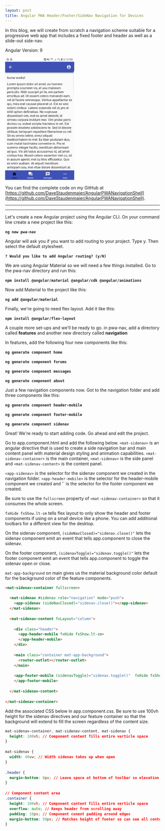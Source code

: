 ```yaml
---
layout: post
title: Angular PWA Header/Footer/SideNav Navigation for Devices
---
```


In this blog, we will create from scratch a navigation scheme suitable for a progressive web app that includes a fixed footer and header as well as a slide-out side-nav.  

Angular Version: 9

<img src="/images/home1.jpg" height="400px">

You can find the complete code on my GitHub at [https://github.com/DaveStaudenmaier/AngularPWANavigationShell](https://github.com/DaveStaudenmaier/AngularPWANavigationShell).

----
****

Let's create a new Angular project using the Angular CLI.   On your command line create a new project like this:

**`ng new pwa-nav`**

Angular will ask you if you want to add routing to your project.  Type y.  Then select the default stylesheet. 

**`? Would you like to add Angular routing? (y/N)`**

We are using Angular Material so we will need a few things installed.  Go to the pwa-nav directory and run this:

**`npm install @angular/material @angular/cdk @angular/animations`**

Now add Material to the project like this: 

**`ng add @angular/material`**

Finally, we're going to need flex layout.  Add it like this:

**`npm install @angular/flex-layout`**

A couple more set-ups and we'll be ready to go.  in pwa-nav, add a directory called **features** and another new directory called **navigation**

In features, add the following four new components like this:

**`ng generate component home`**

**`ng generate component forums`**

**`ng generate component messages`**

**`ng generate component about`**

Just a few navigation components now.  Got to the navigation folder and add three components like this:

**`ng generate component header-mobile`**

**`ng generate component footer-mobile`**

**`ng generate component sidenav`**

Great!  We're ready to start adding code.   Go ahead and edit the project.

Go to app.component.html and add the following below. `<mat-sidenav>` is an angular directive that is used to create a side navigation bar and main content panel with material design styling and animation capabilities.  `<mat-sidenav-container>` is the main container, `<mat-sidenav>` is the side panel and `<mat-sidenav-content>` is the content panel.

`<app-sidenav>` is the selector for the sidenav component we created in the navigation folder. `<app-header-mobile>` is the selector for the header-mobile component we created and '<footer-mobile>` is the selector for the footer component we created.

Be sure to use the `fullscreen` property of `<mat-sidenav-container>` so that it consumes the whole screen. 
  
`fxHide fxShow.lt-sm` tells flex layout to only show the header and footer components if using on a small device like a phone.  You can add additional toolbars for a different view for the desktop. 

On the sidenav component, `(sideNavClosed)="sidenav.close()"` lets the sidenav component emit an event that tells app.component to close the sidenav. 

On the footer component, `(sidenavToggle)="sidenav.toggle()"` lets the footer component emit an event that tells app.component to toggle the sidenav open or close.

`mat-app-background` on main gives us the material background color default for the background color of the feature components.

```html
<mat-sidenav-container fullscreen>

  <mat-sidenav #sidenav role="navigation" mode="push">
    <app-sidenav (sideNavClosed)="sidenav.close()"></app-sidenav>
  </mat-sidenav>

  <mat-sidenav-content fxLayout="column">

    <div class="header">
      <app-header-mobile fxHide fxShow.lt-sm>
      </app-header-mobile>
    </div>

    <main class="container mat-app-background">
      <router-outlet></router-outlet>
    </main>

    <app-footer-mobile (sidenavToggle)="sidenav.toggle()"  fxHide fxShow.lt-sm>
    </app-footer-mobile>

  </mat-sidenav-content>

</mat-sidenav-container>
```

Add the associated CSS below in app.component.css.  Be sure to use 100vh height for the sidenav directives and our feature container so that the background will extend to fill the screen regardless of the content size.   

```css
mat-sidenav-container, mat-sidenav-content, mat-sidenav {
  height: 100vh; // Component content fills entire verticle space
}

mat-sidenav {
  width: 40vw; // Width sidenav takes up when open
}

.header {
  margin-bottom: 8px; // Leave space at bottom of toolbar so elevation shadow effect will show
}

// Component content area
.container {
  height: 100vh; // Component content fills entire verticle space
  overflow: auto; // Keeps header from scrolling away
  padding: 10px; // Component conent padding around edges
  margin-bottom: 50px; // Matches height of footer so can see all content when scrolling to bottom
}
```

